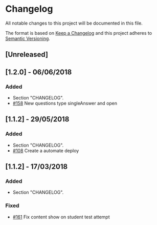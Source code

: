 # Changelog
All notable changes to this project will be documented in this file.

The format is based on [Keep a Changelog](http://keepachangelog.com/en/1.0.0/)
and this project adheres to [Semantic Versioning](http://semver.org/spec/v2.0.0.html).

## [Unreleased]

## [1.2.0] - 06/06/2018
### Added
- Section "CHANGELOG".
- [#158](https://github.com/lern-edu/lern/issues/158) New questions type singleAnswer and open

## [1.1.2] - 29/05/2018
### Added
- Section "CHANGELOG".
- [#108](https://github.com/lern-edu/lern/issues/108) Create a automate deploy

## [1.1.2] - 17/03/2018
### Added
- Section "CHANGELOG".
### Fixed
- [#161](https://github.com/lern-edu/lern/issues/161) Fix content show on student test attempt

